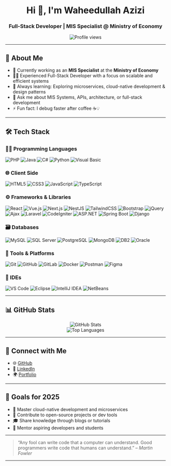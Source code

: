 <h1 align="center">Hi 👋, I'm Waheedullah Azizi</h1>
<h3 align="center">Full-Stack Developer | MIS Specialist @ Ministry of Economy</h3>

<p align="center">
  <img src="https://komarev.com/ghpvc/?username=abdulwaheedd&label=Profile%20views&color=0e75b6&style=flat" alt="Profile views" />
</p>

---

## 💫 About Me

- 🔭 Currently working as an **MIS Specialist** at the **Ministry of Economy**
- 👨‍💻 Experienced Full-Stack Developer with a focus on scalable and efficient systems
- 🌱 Always learning: Exploring microservices, cloud-native development & design patterns
- 💬 Ask me about MIS Systems, APIs, architecture, or full-stack development
- ⚡ Fun fact: I debug faster after coffee ☕💡

---

## 🛠️ Tech Stack

### 👨‍💻 Programming Languages  
![PHP](https://img.shields.io/badge/PHP-777BB4?style=for-the-badge&logo=php&logoColor=white)
![Java](https://img.shields.io/badge/Java-ED8B00?style=for-the-badge&logo=java&logoColor=white)
![C#](https://img.shields.io/badge/C%23-239120?style=for-the-badge&logo=c-sharp&logoColor=white)
![Python](https://img.shields.io/badge/Python-3776AB?style=for-the-badge&logo=python&logoColor=white)
![Visual Basic](https://img.shields.io/badge/Visual%20Basic-5C2D91?style=for-the-badge&logo=dotnet&logoColor=white)

### 🌐 Client Side  
![HTML5](https://img.shields.io/badge/HTML5-E34F26?style=for-the-badge&logo=html5&logoColor=white)
![CSS3](https://img.shields.io/badge/CSS3-1572B6?style=for-the-badge&logo=css3&logoColor=white)
![JavaScript](https://img.shields.io/badge/JavaScript-F7DF1E?style=for-the-badge&logo=javascript&logoColor=black)
![TypeScript](https://img.shields.io/badge/TypeScript-3178C6?style=for-the-badge&logo=typescript&logoColor=white)

### ⚙️ Frameworks & Libraries  
![React](https://img.shields.io/badge/React-20232A?style=for-the-badge&logo=react&logoColor=61DAFB)
![Vue.js](https://img.shields.io/badge/Vue.js-35495E?style=for-the-badge&logo=vue.js&logoColor=4FC08D)
![Next.js](https://img.shields.io/badge/Next.js-000000?style=for-the-badge&logo=next.js&logoColor=white)
![NestJS](https://img.shields.io/badge/NestJS-E0234E?style=for-the-badge&logo=nestjs&logoColor=white)
![TailwindCSS](https://img.shields.io/badge/Tailwind_CSS-06B6D4?style=for-the-badge&logo=tailwind-css&logoColor=white)
![Bootstrap](https://img.shields.io/badge/Bootstrap-563D7C?style=for-the-badge&logo=bootstrap&logoColor=white)
![jQuery](https://img.shields.io/badge/jQuery-0769AD?style=for-the-badge&logo=jquery&logoColor=white)
![Ajax](https://img.shields.io/badge/AJAX-4A4A4A?style=for-the-badge&logo=ajax&logoColor=white)
![Laravel](https://img.shields.io/badge/Laravel-FF2D20?style=for-the-badge&logo=laravel&logoColor=white)
![CodeIgniter](https://img.shields.io/badge/CodeIgniter-EF4223?style=for-the-badge&logo=codeigniter&logoColor=white)
![ASP.NET](https://img.shields.io/badge/ASP.NET-5C2D91?style=for-the-badge&logo=dotnet&logoColor=white)
![Spring Boot](https://img.shields.io/badge/Spring_Boot-6DB33F?style=for-the-badge&logo=spring-boot&logoColor=white)
![Django](https://img.shields.io/badge/Django-092E20?style=for-the-badge&logo=django&logoColor=white)

### 🗃️ Databases  
![MySQL](https://img.shields.io/badge/MySQL-4479A1?style=for-the-badge&logo=mysql&logoColor=white)
![SQL Server](https://img.shields.io/badge/SQL%20Server-CC2927?style=for-the-badge&logo=microsoft-sql-server&logoColor=white)
![PostgreSQL](https://img.shields.io/badge/PostgreSQL-336791?style=for-the-badge&logo=postgresql&logoColor=white)
![MongoDB](https://img.shields.io/badge/MongoDB-47A248?style=for-the-badge&logo=mongodb&logoColor=white)
![DB2](https://img.shields.io/badge/IBM_DB2-052FAD?style=for-the-badge&logo=ibm&logoColor=white)
![Oracle](https://img.shields.io/badge/Oracle-F80000?style=for-the-badge&logo=oracle&logoColor=white)

### 🔧 Tools & Platforms  
![Git](https://img.shields.io/badge/Git-F05032?style=for-the-badge&logo=git&logoColor=white)
![GitHub](https://img.shields.io/badge/GitHub-181717?style=for-the-badge&logo=github&logoColor=white)
![GitLab](https://img.shields.io/badge/GitLab-FC6D26?style=for-the-badge&logo=gitlab&logoColor=white)
![Docker](https://img.shields.io/badge/Docker-2496ED?style=for-the-badge&logo=docker&logoColor=white)
![Postman](https://img.shields.io/badge/Postman-FF6C37?style=for-the-badge&logo=postman&logoColor=white)
![Figma](https://img.shields.io/badge/Figma-F24E1E?style=for-the-badge&logo=figma&logoColor=white)

### 🧠 IDEs  
![VS Code](https://img.shields.io/badge/VS%20Code-007ACC?style=for-the-badge&logo=visual-studio-code&logoColor=white)
![Eclipse](https://img.shields.io/badge/Eclipse-2C2255?style=for-the-badge&logo=eclipse&logoColor=white)
![IntelliJ IDEA](https://img.shields.io/badge/IntelliJ_IDEA-000000?style=for-the-badge&logo=intellij-idea&logoColor=white)
![NetBeans](https://img.shields.io/badge/NetBeans-1B6AC6?style=for-the-badge&logo=apache-netbeans-ide&logoColor=white)

---

## 📊 GitHub Stats

<p align="center">
  <img src="https://github-readme-stats.vercel.app/api?username=abdulwaheedd&show_icons=true&theme=radical" alt="GitHub Stats" />
  <br/>
  <img src="https://github-readme-stats.vercel.app/api/top-langs/?username=abdulwaheedd&layout=compact&theme=radical" alt="Top Languages" />
</p>

---

## 🔗 Connect with Me

- 🌐 [GitHub](https://github.com/abdulwaheedd)
- 💼 [LinkedIn](https://www.linkedin.com/in/waheedullahazizi) <!-- Replace with your LinkedIn -->
- 🌍 [Portfolio](https://your-portfolio.com) <!-- Replace with your portfolio URL -->
<!-- - 📫 Email: [your-email@example.com](mailto:your-email@example.com)  Replace with your email -->

---

## 🎯 Goals for 2025

- 🚀 Master cloud-native development and microservices
- 🤝 Contribute to open-source projects or dev tools
- 🎓 Share knowledge through blogs or tutorials
- 🧠 Mentor aspiring developers and students

---

> “Any fool can write code that a computer can understand. Good programmers write code that humans can understand.” – *Martin Fowler*

---
